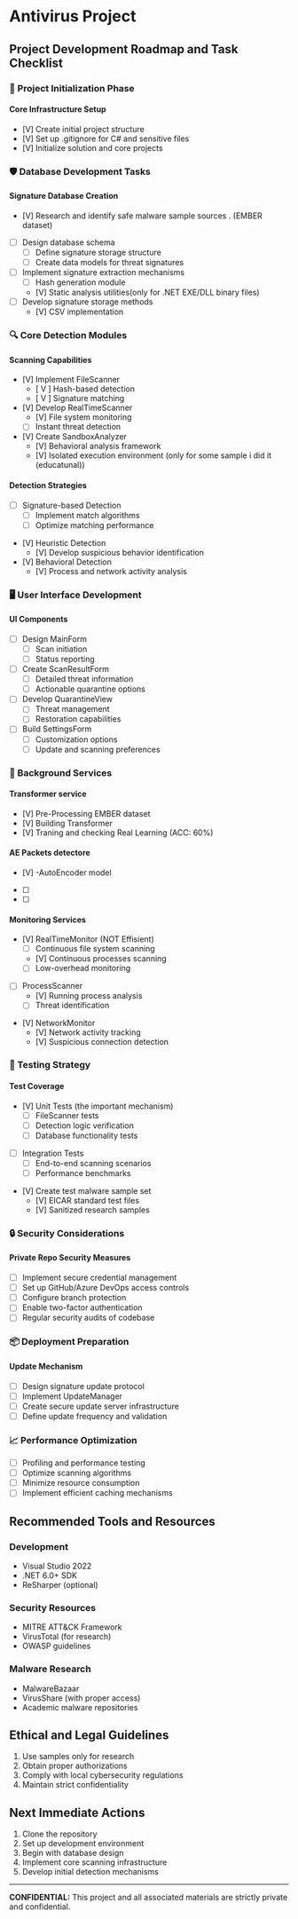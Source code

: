 # Antivirus Project

## Project Development Roadmap and Task Checklist

### 🚀 Project Initialization Phase

#### Core Infrastructure Setup
- [V] Create initial project structure
- [V] Set up .gitignore for C# and sensitive files
- [V] Initialize solution and core projects

### 🛡️ Database Development Tasks

#### Signature Database Creation
- [V] Research and identify safe malware sample sources . (EMBER dataset)
- [ ] Design database schema
  - [ ] Define signature storage structure
  - [ ] Create data models for threat signatures
- [ ] Implement signature extraction mechanisms
  - [ ] Hash generation module
  - [V] Static analysis utilities(only for .NET EXE/DLL binary files)
- [ ] Develop signature storage methods
  - [V] CSV implementation
### 🔍 Core Detection Modules

#### Scanning Capabilities
- [V] Implement FileScanner
  - [ V ] Hash-based detection
  - [ V ] Signature matching
- [V] Develop RealTimeScanner
  - [V] File system monitoring
  - [ ] Instant threat detection
- [V] Create SandboxAnalyzer
  - [V] Behavioral analysis framework
  - [V] Isolated execution environment
  (only for some sample i did it (educatunal))
#### Detection Strategies
- [ ] Signature-based Detection
  - [ ] Implement match algorithms
  - [ ] Optimize matching performance
- [V] Heuristic Detection
  - [V] Develop suspicious behavior identification
- [V] Behavioral Detection
  - [V] Process and network activity analysis

### 🖥️ User Interface Development

#### UI Components
- [ ] Design MainForm
  - [ ] Scan initiation
  - [ ] Status reporting
- [ ] Create ScanResultForm
  - [ ] Detailed threat information
  - [ ] Actionable quarantine options
- [ ] Develop QuarantineView
  - [ ] Threat management
  - [ ] Restoration capabilities
- [ ] Build SettingsForm
  - [ ] Customization options
  - [ ] Update and scanning preferences

### 🔄 Background Services
#### Transformer service 
- [V] Pre-Processing EMBER dataset
- [V] Building Transformer
- [V] Traning and checking Real Learning (ACC: 60%)


#### AE Packets detectore
- [V] -AutoEncoder model
- [ ]
- [ ]

#### Monitoring Services
- [V] RealTimeMonitor (NOT Effisient)
  - [ ] Continuous file system scanning
  - [V] Continuous processes scanning
  - [ ] Low-overhead monitoring
- [ ] ProcessScanner
  - [V] Running process analysis
  - [ ] Threat identification
- [V] NetworkMonitor
  - [V] Network activity tracking
  - [V] Suspicious connection detection

### 🧪 Testing Strategy

#### Test Coverage
- [V] Unit Tests (the important mechanism)
  - [ ] FileScanner tests
  - [ ] Detection logic verification
  - [ ] Database functionality tests
- [ ] Integration Tests
  - [ ] End-to-end scanning scenarios
  - [ ] Performance benchmarks
- [V] Create test malware sample set
  - [V] EICAR standard test files
  - [V] Sanitized research samples

### 🔒 Security Considerations

#### Private Repo Security Measures
- [ ] Implement secure credential management
- [ ] Set up GitHub/Azure DevOps access controls
- [ ] Configure branch protection
- [ ] Enable two-factor authentication
- [ ] Regular security audits of codebase

### 📦 Deployment Preparation

#### Update Mechanism
- [ ] Design signature update protocol
- [ ] Implement UpdateManager
- [ ] Create secure update server infrastructure
- [ ] Define update frequency and validation

### 📈 Performance Optimization

- [ ] Profiling and performance testing
- [ ] Optimize scanning algorithms
- [ ] Minimize resource consumption
- [ ] Implement efficient caching mechanisms

## Recommended Tools and Resources

### Development
- Visual Studio 2022
- .NET 6.0+ SDK
- ReSharper (optional)

### Security Resources
- MITRE ATT&CK Framework
- VirusTotal (for research)
- OWASP guidelines

### Malware Research
- MalwareBazaar
- VirusShare (with proper access)
- Academic malware repositories

## Ethical and Legal Guidelines

1. Use samples only for research
2. Obtain proper authorizations
3. Comply with local cybersecurity regulations
4. Maintain strict confidentiality

## Next Immediate Actions

1. Clone the repository
2. Set up development environment
3. Begin with database design
4. Implement core scanning infrastructure
5. Develop initial detection mechanisms

---

**CONFIDENTIAL:** This project and all associated materials are strictly private and confidential.
